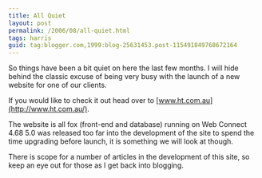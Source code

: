 ```yaml
---
title: All Quiet
layout: post
permalink: /2006/08/all-quiet.html
tags: harris
guid: tag:blogger.com,1999:blog-25631453.post-115491849768672164
---
```


So things have been a bit quiet on here the last few months.
I will hide behind the classic excuse of being very busy with the launch of a new website for one of our clients.

If you would like to check it out head over to [www.ht.com.au](http://www.ht.com.au/).

The website is all fox (front-end and database) running on Web Connect 4.68
5.0 was released too far into the development of the site to spend the time upgrading before launch, it is something we will look at though.

There is scope for a number of articles in the development of this site, so keep an eye out for those as I get back into blogging.
